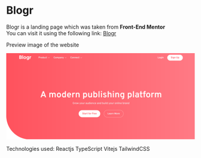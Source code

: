 # Blogr

Blogr is a landing page which was taken from **Front-End Mentor**  
You can visit it using the following link: [Blogr](https://blogring.vercel.app)

Preview image of the website

![Preview image](./src/assets/images/blogr.png)

Technologies used:
Reactjs
TypeScript
Vitejs
TailwindCSS
